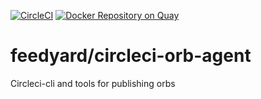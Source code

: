 [![CircleCI](https://circleci.com/gh/feedyard/circleci-orb-agent.svg?style=svg)](https://circleci.com/gh/feedyard/circleci-orb-agent)
[![Docker Repository on Quay](https://quay.io/repository/feedyard/circleci-orb-agent/status "Docker Repository on Quay")](https://quay.io/repository/feedyard/circleci-orb-agent)
# feedyard/circleci-orb-agent

Circleci-cli and tools for publishing orbs
